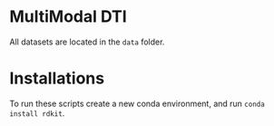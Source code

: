 # MultiModal DTI 

All datasets are located in the `data` folder.

# Installations

To run these scripts create a new conda environment, and run `conda install rdkit`.
